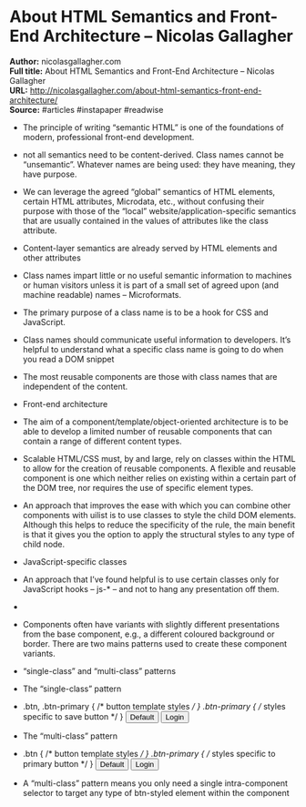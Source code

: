 # About HTML Semantics and Front-End Architecture – Nicolas Gallagher

**Author:** nicolasgallagher.com  
**Full title:** About HTML Semantics and Front-End Architecture – Nicolas Gallagher  
**URL:** http://nicolasgallagher.com/about-html-semantics-front-end-architecture/  
**Source:** #articles #instapaper #readwise

- The principle of writing “semantic HTML” is one of the foundations of modern, professional front-end development. 
   
- not all semantics need to be content-derived. Class names cannot be “unsemantic”. Whatever names are being used: they have meaning, they have purpose. 
   
- We can leverage the agreed “global” semantics of HTML elements, certain HTML attributes, Microdata, etc., without confusing their purpose with those of the “local” website/application-specific semantics that are usually contained in the values of attributes like the class attribute. 
   
- Content-layer semantics are already served by HTML elements and other attributes 
   
- Class names impart little or no useful semantic information to machines or human visitors unless it is part of a small set of agreed upon (and machine readable) names – Microformats. 
   
- The primary purpose of a class name is to be a hook for CSS and JavaScript. 
   
- Class names should communicate useful information to developers. It’s helpful to understand what a specific class name is going to do when you read a DOM snippet 
   
- The most reusable components are those with class names that are independent of the content. 
   
- Front-end architecture 
   
- The aim of a component/template/object-oriented architecture is to be able to develop a limited number of reusable components that can contain a range of different content types. 
   
- Scalable HTML/CSS must, by and large, rely on classes within the HTML to allow for the creation of reusable components. A flexible and reusable component is one which neither relies on existing within a certain part of the DOM tree, nor requires the use of specific element types. 
   
- An approach that improves the ease with which you can combine other components with uilist is to use classes to style the child DOM elements. Although this helps to reduce the specificity of the rule, the main benefit is that it gives you the option to apply the structural styles to any type of child node. 
   
- JavaScript-specific classes 
   
- An approach that I’ve found helpful is to use certain classes only for JavaScript hooks – js-* – and not to hang any presentation off them. 
   
- <a href="/login" class="btn btn-primary js-login"></a> 
   
- Components often have variants with slightly different presentations from the base component, e.g., a different coloured background or border. There are two mains patterns used to create these component variants. 
   
- “single-class” and “multi-class” patterns 
   
- The “single-class” pattern 
   
- .btn, .btn-primary { /* button template styles */ }
  .btn-primary { /* styles specific to save button */ }
  <button class="btn">Default</button>
  <button class="btn-primary">Login</button> 
   
- The “multi-class” pattern 
   
- .btn { /* button template styles */ }
  .btn-primary { /* styles specific to primary button */ }
  <button class="btn">Default</button>
  <button class="btn btn-primary">Login</button> 
   
- A “multi-class” pattern means you only need a single intra-component selector to target any type of btn-styled element within the component 
   
